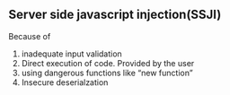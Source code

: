 ## Server side javascript injection(SSJI)

Because of

1. inadequate input validation
1. Direct execution of code. Provided by the user
1. using dangerous functions like “new function”
1. Insecure deserialzation
